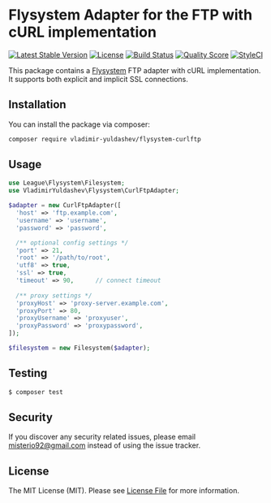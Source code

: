 # Flysystem Adapter for the FTP with cURL implementation

[![Latest Stable Version](https://poser.pugx.org/vladimir-yuldashev/flysystem-curlftp/v/stable?format=flat-square)](https://packagist.org/packages/vladimir-yuldashev/flysystem-curlftp)
[![License](https://poser.pugx.org/vladimir-yuldashev/flysystem-curlftp/license?format=flat-square)](https://packagist.org/packages/vladimir-yuldashev/flysystem-curlftp)
[![Build Status](https://img.shields.io/travis/vladimir-yuldashev/flysystem-curlftp/master.svg?style=flat-square)](https://travis-ci.org/vladimir-yuldashev/flysystem-curlftp)
[![Quality Score](https://img.shields.io/scrutinizer/g/vladimir-yuldashev/flysystem-curlftp.svg?style=flat-square)](https://scrutinizer-ci.com/g/vladimir-yuldashev/flysystem-curlftp)
[![StyleCI](https://styleci.io/repos/90028075/shield?branch=master)](https://styleci.io/repos/90028075)

This package contains a [Flysystem](https://flysystem.thephpleague.com/) FTP adapter with cURL implementation.
It supports both explicit and implicit SSL connections.

## Installation

You can install the package via composer:

``` bash
composer require vladimir-yuldashev/flysystem-curlftp
```

## Usage

``` php
use League\Flysystem\Filesystem;
use VladimirYuldashev\Flysystem\CurlFtpAdapter;

$adapter = new CurlFtpAdapter([
  'host' => 'ftp.example.com',
  'username' => 'username',
  'password' => 'password',

  /** optional config settings */
  'port' => 21,
  'root' => '/path/to/root',
  'utf8' => true,
  'ssl' => true,
  'timeout' => 90,		// connect timeout
  
  /** proxy settings */
  'proxyHost' => 'proxy-server.example.com',
  'proxyPort' => 80,
  'proxyUsername' => 'proxyuser',
  'proxyPassword' => 'proxypassword',
]);

$filesystem = new Filesystem($adapter);
``` 

## Testing

``` bash
$ composer test
```

## Security

If you discover any security related issues, please email misterio92@gmail.com instead of using the issue tracker.

## License

The MIT License (MIT). Please see [License File](LICENSE) for more information.
